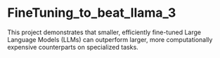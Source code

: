 # FineTuning_to_beat_llama_3
This project demonstrates that smaller, efficiently fine-tuned Large Language Models (LLMs) can outperform larger, more computationally expensive counterparts on specialized tasks.
